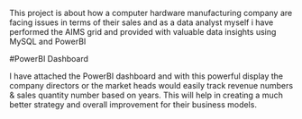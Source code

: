 
This project is about how a computer hardware manufacturing company are facing issues in terms of their sales and as a data analyst myself i have performed the AIMS grid and provided with valuable data insights using MySQL and PowerBI

#PowerBI Dashboard

I have attached the PowerBI dashboard and with this powerful display the company directors or the market heads would easily track revenue numbers & sales quantity number based on years. This will help in creating a much better strategy and overall improvement for their business models.
